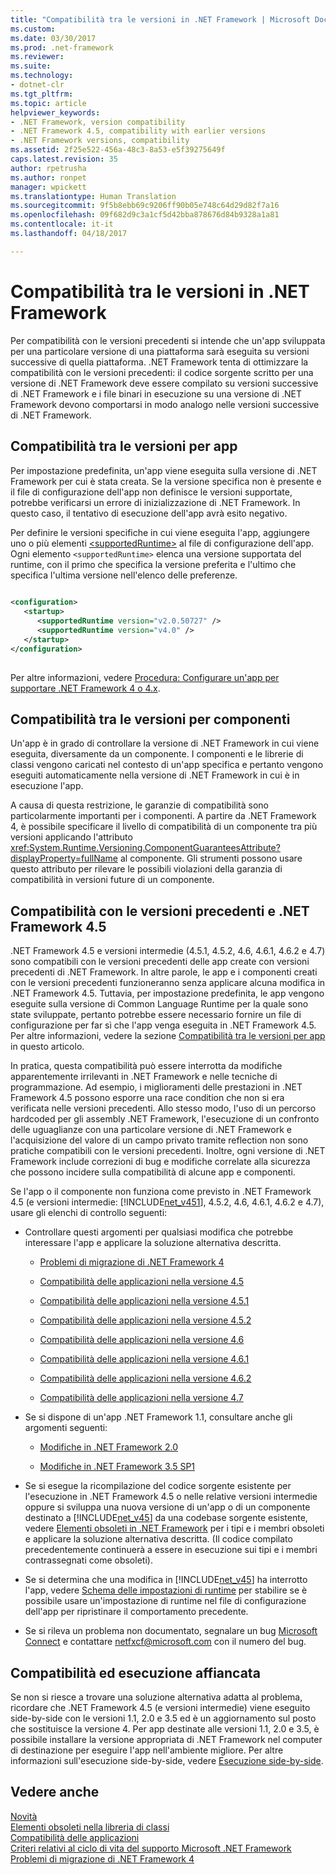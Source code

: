 ```yaml
---
title: "Compatibilità tra le versioni in .NET Framework | Microsoft Docs"
ms.custom: 
ms.date: 03/30/2017
ms.prod: .net-framework
ms.reviewer: 
ms.suite: 
ms.technology:
- dotnet-clr
ms.tgt_pltfrm: 
ms.topic: article
helpviewer_keywords:
- .NET Framework, version compatibility
- .NET Framework 4.5, compatibility with earlier versions
- .NET Framework versions, compatibility
ms.assetid: 2f25e522-456a-48c3-8a53-e5f39275649f
caps.latest.revision: 35
author: rpetrusha
ms.author: ronpet
manager: wpickett
ms.translationtype: Human Translation
ms.sourcegitcommit: 9f5b8ebb69c9206ff90b05e748c64d29d82f7a16
ms.openlocfilehash: 09f682d9c3a1cf5d42bba878676d84b9328a1a81
ms.contentlocale: it-it
ms.lasthandoff: 04/18/2017

---
```

# <a name="version-compatibility-in-the-net-framework"></a>Compatibilità tra le versioni in .NET Framework
Per compatibilità con le versioni precedenti si intende che un'app sviluppata per una particolare versione di una piattaforma sarà eseguita su versioni successive di quella piattaforma. .NET Framework tenta di ottimizzare la compatibilità con le versioni precedenti: il codice sorgente scritto per una versione di .NET Framework deve essere compilato su versioni successive di .NET Framework e i file binari in esecuzione su una versione di .NET Framework devono comportarsi in modo analogo nelle versioni successive di .NET Framework.  
  
<a name="Apps"></a>   
## <a name="version-compatibility-for-apps"></a>Compatibilità tra le versioni per app  
 Per impostazione predefinita, un'app viene eseguita sulla versione di .NET Framework per cui è stata creata. Se la versione specifica non è presente e il file di configurazione dell'app non definisce le versioni supportate, potrebbe verificarsi un errore di inizializzazione di .NET Framework. In questo caso, il tentativo di esecuzione dell'app avrà esito negativo.  
  
 Per definire le versioni specifiche in cui viene eseguita l'app, aggiungere uno o più elementi [\<supportedRuntime>](../../../docs/framework/configure-apps/file-schema/startup/supportedruntime-element.md) al file di configurazione dell'app. Ogni elemento `<supportedRuntime>` elenca una versione supportata del runtime, con il primo che specifica la versione preferita e l'ultimo che specifica l'ultima versione nell'elenco delle preferenze.  
  
```xml  
  
<configuration>  
   <startup>  
      <supportedRuntime version="v2.0.50727" />  
      <supportedRuntime version="v4.0" />  
   </startup>  
</configuration>  
  
```  
  
 Per altre informazioni, vedere [Procedura: Configurare un'app per supportare .NET Framework 4 o 4.x](../../../docs/framework/migration-guide/how-to-configure-an-app-to-support-net-framework-4-or-4-5.md).  
  
## <a name="version-compatibility-for-components"></a>Compatibilità tra le versioni per componenti  
 Un'app è in grado di controllare la versione di .NET Framework in cui viene eseguita, diversamente da un componente. I componenti e le librerie di classi vengono caricati nel contesto di un'app specifica e pertanto vengono eseguiti automaticamente nella versione di .NET Framework in cui è in esecuzione l'app.  
  
 A causa di questa restrizione, le garanzie di compatibilità sono particolarmente importanti per i componenti. A partire da .NET Framework 4, è possibile specificare il livello di compatibilità di un componente tra più versioni applicando l'attributo <xref:System.Runtime.Versioning.ComponentGuaranteesAttribute?displayProperty=fullName> al componente. Gli strumenti possono usare questo attributo per rilevare le possibili violazioni della garanzia di compatibilità in versioni future di un componente.  
  
## <a name="backward-compatibility-and-the-net-framework-45"></a>Compatibilità con le versioni precedenti e .NET Framework 4.5  
 .NET Framework 4.5 e versioni intermedie (4.5.1, 4.5.2, 4.6, 4.6.1, 4.6.2 e 4.7) sono compatibili con le versioni precedenti delle app create con versioni precedenti di .NET Framework. In altre parole, le app e i componenti creati con le versioni precedenti funzioneranno senza applicare alcuna modifica in .NET Framework 4.5. Tuttavia, per impostazione predefinita, le app vengono eseguite sulla versione di Common Language Runtime per la quale sono state sviluppate, pertanto potrebbe essere necessario fornire un file di configurazione per far sì che l'app venga eseguita in .NET Framework 4.5. Per altre informazioni, vedere la sezione [Compatibilità tra le versioni per app](#Apps) in questo articolo.  
  
 In pratica, questa compatibilità può essere interrotta da modifiche apparentemente irrilevanti in .NET Framework e nelle tecniche di programmazione. Ad esempio, i miglioramenti delle prestazioni in .NET Framework 4.5 possono esporre una race condition che non si era verificata nelle versioni precedenti. Allo stesso modo, l'uso di un percorso hardcoded per gli assembly .NET Framework, l'esecuzione di un confronto delle uguaglianze con una particolare versione di .NET Framework e l'acquisizione del valore di un campo privato tramite reflection non sono pratiche compatibili con le versioni precedenti. Inoltre, ogni versione di .NET Framework include correzioni di bug e modifiche correlate alla sicurezza che possono incidere sulla compatibilità di alcune app e componenti.  
  
 Se l'app o il componente non funziona come previsto in .NET Framework 4.5 (e versioni intermedie: [!INCLUDE[net_v451](../../../includes/net-v451-md.md)], 4.5.2, 4.6, 4.6.1, 4.6.2 e 4.7), usare gli elenchi di controllo seguenti:  
  
-   Controllare questi argomenti per qualsiasi modifica che potrebbe interessare l'app e applicare la soluzione alternativa descritta.  
  
    -   [Problemi di migrazione di .NET Framework 4](http://go.microsoft.com/fwlink/p/?LinkId=248212)  
  
    -   [Compatibilità delle applicazioni nella versione 4.5](../../../docs/framework/migration-guide/application-compatibility-in-the-net-framework-4-5.md)  
  
    -   [Compatibilità delle applicazioni nella versione 4.5.1](../../../docs/framework/migration-guide/application-compatibility-in-the-net-framework-4-5-1.md)  
  
    -   [Compatibilità delle applicazioni nella versione 4.5.2](../../../docs/framework/migration-guide/application-compatibility-in-the-net-framework-4-5-2.md)  
  
    -   [Compatibilità delle applicazioni nella versione 4.6](../../../docs/framework/migration-guide/application-compatibility-in-the-net-framework-4-6.md)  
  
    -   [Compatibilità delle applicazioni nella versione 4.6.1](../../../docs/framework/migration-guide/application-compatibility-in-the-net-framework-4-6-1.md)  
  
    -   [Compatibilità delle applicazioni nella versione 4.6.2](../../../docs/framework/migration-guide/application-compatibility-in-the-net-framework-4-6-2.md)  

    - [Compatibilità delle applicazioni nella versione 4.7](../../../docs/framework/migration-guide/application-compatibility-in-the-net-framework-4-6-2.md)
       
-   Se si dispone di un'app .NET Framework 1.1, consultare anche gli argomenti seguenti:  
  
    -   [Modifiche in .NET Framework 2.0](http://go.microsoft.com/fwlink/?LinkID=125263)  
  
    -   [Modifiche in .NET Framework 3.5 SP1](http://go.microsoft.com/fwlink/?LinkId=186989)  
  
-   Se si esegue la ricompilazione del codice sorgente esistente per l'esecuzione in .NET Framework 4.5 o nelle relative versioni intermedie oppure si sviluppa una nuova versione di un'app o di un componente destinato a [!INCLUDE[net_v45](../../../includes/net-v45-md.md)] da una codebase sorgente esistente, vedere [Elementi obsoleti in .NET Framework](../../../docs/framework/whats-new/whats-obsolete.md) per i tipi e i membri obsoleti e applicare la soluzione alternativa descritta. (Il codice compilato precedentemente continuerà a essere in esecuzione sui tipi e i membri contrassegnati come obsoleti).  
  
-   Se si determina che una modifica in [!INCLUDE[net_v45](../../../includes/net-v45-md.md)] ha interrotto l'app, vedere [Schema delle impostazioni di runtime](../../../docs/framework/configure-apps/file-schema/runtime/index.md) per stabilire se è possibile usare un'impostazione di runtime nel file di configurazione dell'app per ripristinare il comportamento precedente.  
  
-   Se si rileva un problema non documentato, segnalare un bug [Microsoft Connect](http://go.microsoft.com/fwlink/?LinkID=154815) e contattare [netfxcf@microsoft.com](mailto:netfxcf@microsoft.com) con il numero del bug.  
  
## <a name="compatibility-and-side-by-side-execution"></a>Compatibilità ed esecuzione affiancata  
 Se non si riesce a trovare una soluzione alternativa adatta al problema, ricordare che .NET Framework 4.5 (e versioni intermedie) viene eseguito side-by-side con le versioni 1.1, 2.0 e 3.5 ed è un aggiornamento sul posto che sostituisce la versione 4. Per app destinate alle versioni 1.1, 2.0 e 3.5, è possibile installare la versione appropriata di .NET Framework nel computer di destinazione per eseguire l'app nell'ambiente migliore. Per altre informazioni sull'esecuzione side-by-side, vedere [Esecuzione side-by-side](../../../docs/framework/deployment/side-by-side-execution.md).  
  
## <a name="see-also"></a>Vedere anche  
 [Novità](../../../docs/framework/whats-new/index.md)   
 [Elementi obsoleti nella libreria di classi](../../../docs/framework/whats-new/whats-obsolete.md)   
 [Compatibilità delle applicazioni](../../../docs/framework/migration-guide/application-compatibility.md)   
 [Criteri relativi al ciclo di vita del supporto Microsoft .NET Framework](http://go.microsoft.com/fwlink/p/?LinkId=248212)   
 [Problemi di migrazione di .NET Framework 4](http://go.microsoft.com/fwlink/p/?LinkId=248212)
